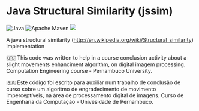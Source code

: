 # Java Structural Similarity (jssim)

![Java](https://img.shields.io/badge/java-%23ED8B00.svg?style=for-the-badge&logo=openjdk&logoColor=white)
![Apache Maven](https://img.shields.io/badge/Apache%20Maven-C71A36?style=for-the-badge&logo=Apache%20Maven&logoColor=white)
![](https://img.shields.io/badge/license-MIT-green)

A java structural similarity (http://en.wikipedia.org/wiki/Structural_similarity) implementation 

:us:
This code was written to help in a course conclusion activity about a slight movements enhanciment algorithm, on digital imagem processing. Computation Engineering course - Pernambuco University.

:brazil:
Este código foi escrito para auxiliar  num trabalho de conclusão de curso sobre um algoritmo de engradecimento de movimento imperceptíveis, na área de processamento digital de imagens. Curso de Engenharia da Computação - Univesidade de Pernambuco.
